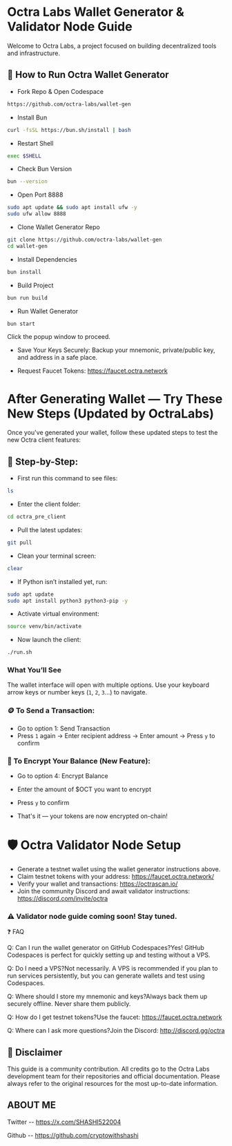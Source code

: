# Octra Labs Wallet Generator & Validator Node Guide

Welcome to Octra Labs, a project focused on building decentralized tools and infrastructure.

## 🚀 How to Run Octra Wallet Generator

- Fork Repo & Open Codespace

```bash
https://github.com/octra-labs/wallet-gen
```

- Install Bun

```bash
curl -fsSL https://bun.sh/install | bash
```

- Restart Shell

```bash
exec $SHELL
```

- Check Bun Version

```bash
bun --version
```

- Open Port 8888

```bash
sudo apt update && sudo apt install ufw -y
sudo ufw allow 8888
```
- Clone Wallet Generator Repo

```bash
git clone https://github.com/octra-labs/wallet-gen
cd wallet-gen
```

- Install Dependencies

```bash
bun install
```

- Build Project

```bash
bun run build
```

- Run Wallet Generator

```bash
bun start
```

Click the popup window to proceed.

- Save Your Keys Securely: Backup your mnemonic, private/public key, and address in a safe place.

- Request Faucet Tokens: https://faucet.octra.network

# After Generating Wallet — Try These New Steps (Updated by OctraLabs)

Once you've generated your wallet, follow these updated steps to test the new Octra client features:

## 🔧 Step-by-Step:

- First run this command to see files:

```bash
ls
```

- Enter the client folder:

```bash
cd octra_pre_client
```

- Pull the latest updates:

```bash
git pull
```

- Clean your terminal screen:

```bash
clear
```

- If Python isn’t installed yet, run:

```bash
sudo apt update
sudo apt install python3 python3-pip -y
```

- Activate virtual environment:

```bash
source venv/bin/activate
```

- Now launch the client:

```bash
./run.sh
```

### What You’ll See
The wallet interface will open with multiple options. Use your keyboard arrow keys or number keys (`1`, `2`, `3`...) to navigate.

### 🪙 To Send a Transaction:

- Go to option 1: Send Transaction
- Press `1` again → Enter recipient address → Enter amount → Press `y` to confirm

### 🔐 To Encrypt Your Balance (New Feature):
- Go to option 4: Encrypt Balance

- Enter the amount of $OCT you want to encrypt

- Press `y` to confirm

- That's it — your tokens are now encrypted on-chain!



# 🛡️ Octra Validator Node Setup


- Generate a testnet wallet using the wallet generator instructions above.
- Claim testnet tokens with your address: https://faucet.octra.network/
- Verify your wallet and transactions: https://octrascan.io/
- Join the community Discord and await validator instructions: https://discord.com/invite/octra

### ⚠️ Validator node guide coming soon! Stay tuned.

❓ FAQ

Q: Can I run the wallet generator on GitHub Codespaces?Yes! GitHub Codespaces is perfect for quickly setting up and testing without a VPS.

Q: Do I need a VPS?Not necessarily. A VPS is recommended if you plan to run services persistently, but you can generate wallets and test using Codespaces.

Q: Where should I store my mnemonic and keys?Always back them up securely offline. Never share them publicly.

Q: How do I get testnet tokens?Use the faucet: https://faucet.octra.network

Q: Where can I ask more questions?Join the Discord: http://discord.gg/octra

## 📢 Disclaimer

This guide is a community contribution. All credits go to the Octra Labs development team for their repositories and official documentation. Please always refer to the original resources for the most up-to-date information.



## ABOUT ME

Twitter -- https://x.com/SHASHI522004

Github -- https://github.com/cryptowithshashi
